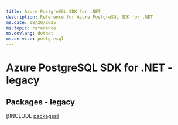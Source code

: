 ```yaml
---
title: Azure PostgreSQL SDK for .NET
description: Reference for Azure PostgreSQL SDK for .NET
ms.date: 08/20/2025
ms.topic: reference
ms.devlang: dotnet
ms.service: postgresql
---
```

# Azure PostgreSQL SDK for .NET - legacy
## Packages - legacy
[!INCLUDE [packages](postgresql-index.md)]